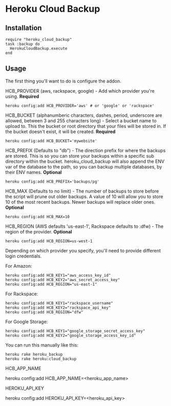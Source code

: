 # Heroku Cloud Backup

## Installation

    require "heroku_cloud_backup"
    task :backup do
      HerokuCloudBackup.execute
    end

## Usage

The first thing you'll want to do is configure the addon.

HCB_PROVIDER (aws, rackspace, google) - Add which provider you're using. **Required**

    heroku config:add HCB_PROVIDER='aws' # or 'google' or 'rackspace'

HCB_BUCKET (alphanumberic characters, dashes, period, underscore are allowed, between 3 and 255 characters long) - Select a bucket name to upload to. This the bucket or root directory that your files will be stored in. If the bucket doesn't exist, it will be created. **Required**

    heroku config:add HCB_BUCKET='mywebsite'

HCB_PREFIX (Defaults to "db") - The direction prefix for where the backups are stored. This is so you can store your backups within a specific sub directory within the bucket. heroku_cloud_backup will also append the ENV var of the database to the path, so you can backup multiple databases, by their ENV names. **Optional**

    heroku config:add HCB_PREFIX='backups/pg'

HCB_MAX (Defaults to no limit) - The number of backups to store before the script will prune out older backups. A value of 10 will allow you to store 10 of the most recent backups. Newer backups will replace older ones. **Optional**

    heroku config:add HCB_MAX=10

HCB_REGION (AWS defaults 'us-east-1', Rackspace defaults to :dfw) - The region of the provider. **Optional**

    heroku config:add HCB_REGION=us-west-1

Depending on which provider you specify, you'll need to provide different login credentials.

For Amazon:

    heroku config:add HCB_KEY1="aws_access_key_id"
    heroku config:add HCB_KEY2="aws_secret_access_key"
    heroku config:add HCB_REGION="us-east-1"

For Rackspace:

    heroku config:add HCB_KEY1="rackspace_username"
    heroku config:add HCB_KEY2="rackspace_api_key"
    heroku config:add HCB_REGION="dfw"

For Google Storage:

    heroku config:add HCB_KEY1="google_storage_secret_access_key"
    heroku config:add HCB_KEY2="google_storage_access_key_id"

You can run this manually like this:

    heroku rake heroku_backup
    heroku rake heroku:cloud_backup

HCB_APP_NAME

  heroku config:add HCB_APP_NAME=<heroku_app_name>

HEROKU_API_KEY

  heroku config:add HEROKU_API_KEY=<heroku_api_key>
